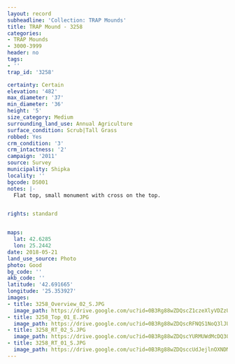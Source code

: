 ```yaml
---
layout: record
subheadline: 'Collection: TRAP Mounds'
title: TRAP Mound - 3258
categories:
- TRAP Mounds
- 3000-3999
header: no
tags:
- ''
trap_id: '3258'

certainty: Certain
elevation: '482'
max_diameter: '37'
min_diameter: '36'
height: '5'
size_category: Medium
surrounding_land_use: Annual Agriculture
surface_condition: Scrub|Tall Grass
robbed: Yes
crm_condition: '3'
crm_intactness: '2'
campaign: '2011'
source: Survey
municipality: Shipka
locality: ''
bgcode: DS001
notes: |-
  Flat top, small monument with cross on the top.


rights: standard


maps:
  lat: 42.6285
  lon: 25.2442
date: 2018-05-21
land_use_source: Photo
photo: Good
bg_code: ''
akb_code: ''
latitude: '42.691665'
longitude: '25.353927'
images:
- title: 3258_Overview_02_S.JPG
  image_path: https://drive.google.com/uc?id=0B3Rg88wZDQscZ1czeXlyVDZzUXc
- title: 3258_Top_01_E.JPG
  image_path: https://drive.google.com/uc?id=0B3Rg88wZDQscRFNQS1NoQ3lJUEE
- title: 3258_RT_02_S.JPG
  image_path: https://drive.google.com/uc?id=0B3Rg88wZDQscYURMUWdMcDQ3OXc
- title: 3258_RT_01_S.JPG
  image_path: https://drive.google.com/uc?id=0B3Rg88wZDQsccUdJejlnOXNDMjA
---
```

